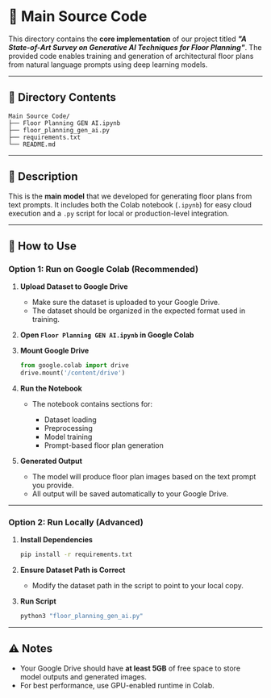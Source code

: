 # 🧠 Main Source Code

This directory contains the **core implementation** of our project titled ***"A State-of-Art Survey on Generative AI Techniques for Floor Planning"***. The provided code enables training and generation of architectural floor plans from natural language prompts using deep learning models.

---

## 📁 Directory Contents

```
Main Source Code/
├── Floor Planning GEN AI.ipynb
├── floor_planning_gen_ai.py
├── requirements.txt
└── README.md
```

---

## 📌 Description

This is the **main model** that we developed for generating floor plans from text prompts. It includes both the Colab notebook (`.ipynb`) for easy cloud execution and a `.py` script for local or production-level integration.

---

## 🚀 How to Use

### Option 1: Run on Google Colab (Recommended)

1. **Upload Dataset to Google Drive**

   * Make sure the dataset is uploaded to your Google Drive.
   * The dataset should be organized in the expected format used in training.

2. **Open `Floor Planning GEN AI.ipynb` in Google Colab**

3. **Mount Google Drive**

   ```python
   from google.colab import drive
   drive.mount('/content/drive')
   ```

4. **Run the Notebook**

   * The notebook contains sections for:

     * Dataset loading
     * Preprocessing
     * Model training
     * Prompt-based floor plan generation

5. **Generated Output**

   * The model will produce floor plan images based on the text prompt you provide.
   * All output will be saved automatically to your Google Drive.

---

### Option 2: Run Locally (Advanced)

1. **Install Dependencies**

   ```bash
   pip install -r requirements.txt
   ```

2. **Ensure Dataset Path is Correct**

   * Modify the dataset path in the script to point to your local copy.

3. **Run Script**

   ```bash
   python3 "floor_planning_gen_ai.py"
   ```

---

## ⚠️ Notes

* Your Google Drive should have **at least 5GB** of free space to store model outputs and generated images.
* For best performance, use GPU-enabled runtime in Colab.